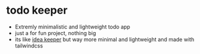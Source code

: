 # todo keeper
- Extremly minimalistic and lightweight todo app
- just a for fun project, nothing big
- its like [idea keeper](https://miftikcz.github.io/idea-keeper-2) but way more minimal and lightweight and made with tailwindcss
